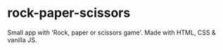 # rock-paper-scissors
Small app with 'Rock, paper or scissors game'. Made with HTML, CSS &amp; vanilla JS.
